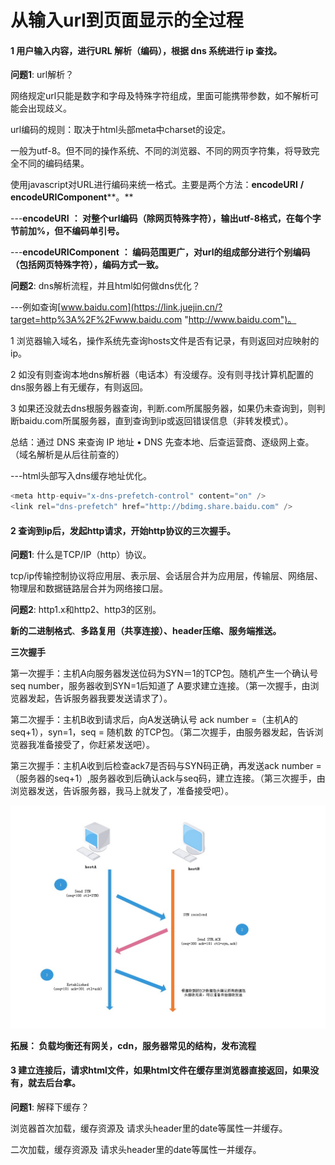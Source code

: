 # 从输入url到页面显示的全过程



#### 1 用户输入内容，进行URL 解析（编码），根据 dns 系统进行 ip 查找。



**问题1**: url解析？

 

网络规定url只能是数字和字母及特殊字符组成，里面可能携带参数，如不解析可能会出现歧义。

url编码的规则：取决于html头部meta中charset的设定。

   一般为utf-8。但不同的操作系统、不同的浏览器、不同的网页字符集，将导致完全不同的编码结果。

   使用javascript对URL进行编码来统一格式。主要是两个方法：**encodeURI** **/** **encodeURIComponent****。**

---**encodeURI**  **： 对整个url编码（除网页特殊字符），输出utf-8格式，在每个字节前加%，但不编码单引号。**

---**encodeURIComponent**  **： 编码范围更广，对url的组成部分进行个别编码（包括网页特殊字符），编码方式一致。**



**问题2**: dns解析流程，并且html如何做dns优化？   

---例如查询[www.baidu.com](https://link.juejin.cn/?target=http%3A%2F%2Fwww.baidu.com "http://www.baidu.com")。

  1 浏览器输入域名，操作系统先查询hosts文件是否有记录，有则返回对应映射的ip。

  2 如没有则查询本地dns解析器（电话本）有没缓存。没有则寻找计算机配置的dns服务器上有无缓存，有则返回。

  3 如果还没就去dns根服务器查询，判断.com所属服务器，如果仍未查询到，则判断baidu.com所属服务器，直到查询到ip或返回错误信息（非转发模式）。

  总结：通过 DNS 来查询 IP 地址 • DNS 先查本地、后查运营商、逐级网上查。（域名解析是从后往前查的）

---html头部写入dns缓存地址优化。

````javascript
<meta http-equiv="x-dns-prefetch-control" content="on" />
<link rel="dns-prefetch" href="http://bdimg.share.baidu.com" />
````



#### **2 查询到ip后，发起http请求，开始http协议的三次握手。**



**问题1**: 什么是TCP/IP（http）协议。

tcp/ip传输控制协议将应用层、表示层、会话层合并为应用层，传输层、网络层、物理层和数据链路层合并为网络接口层。



**问题2**: http1.x和http2、http3的区别。

**新的二进制格式**、**多路复用（共享连接）、header压缩、服务端推送。**

**三次握手**

   第一次握手：主机A向服务器发送位码为SYN＝1的TCP包。随机产生一个确认号seq number，服务器收到SYN=1后知道了 A要求建立连接。（第一次握手，由浏览器发起，告诉服务器我要发送请求了）。

  第二次握手：主机B收到请求后，向A发送确认号 ack number =（主机A的seq+1），syn=1，seq = 随机数 的TCP包。（第二次握手，由服务器发起，告诉浏览器我准备接受了，你赶紧发送吧）。

  第三次握手：主机A收到后检查ack7是否码与SYN码正确，再发送ack number =（服务器的seq+1）,服务器收到后确认ack与seq码，建立连接。（第三次握手，由浏览器发送，告诉服务器，我马上就发了，准备接受吧）。

<img src="../img/三次握手.png" alt="三次握手"  />

**拓展： 负载均衡还有网关，cdn，服务器常见的结构，发布流程**





#### 3 建立连接后，请求html文件，如果html文件在缓存里浏览器直接返回，如果没有，就去后台拿。



 **问题1**: 解释下缓存？

浏览器首次加载，缓存资源及 请求头header里的date等属性一并缓存。

二次加载，缓存资源及 请求头header里的date等属性一并缓存。